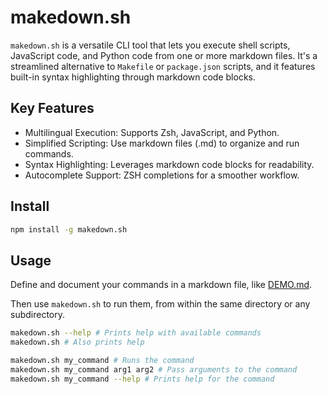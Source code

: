 # makedown.sh

`makedown.sh` is a versatile CLI tool that lets you execute shell scripts,
JavaScript code, and Python code from one or more markdown files.
It's a streamlined alternative to `Makefile` or `package.json` scripts,
and it features built-in syntax highlighting through markdown code blocks.

## Key Features

- Multilingual Execution: Supports Zsh, JavaScript, and Python.
- Simplified Scripting: Use markdown files (.md) to organize and run commands.
- Syntax Highlighting: Leverages markdown code blocks for readability.
- Autocomplete Support: ZSH completions for a smoother workflow.

## Install

```bash
npm install -g makedown.sh
```

## Usage

Define and document your commands in a markdown file, like [DEMO.md](./DEMO.md).

Then use `makedown.sh` to run them, from within the same directory or any subdirectory.

```bash
makedown.sh --help # Prints help with available commands
makedown.sh # Also prints help

makedown.sh my_command # Runs the command
makedown.sh my_command arg1 arg2 # Pass arguments to the command
makedown.sh my_command --help # Prints help for the command
```
